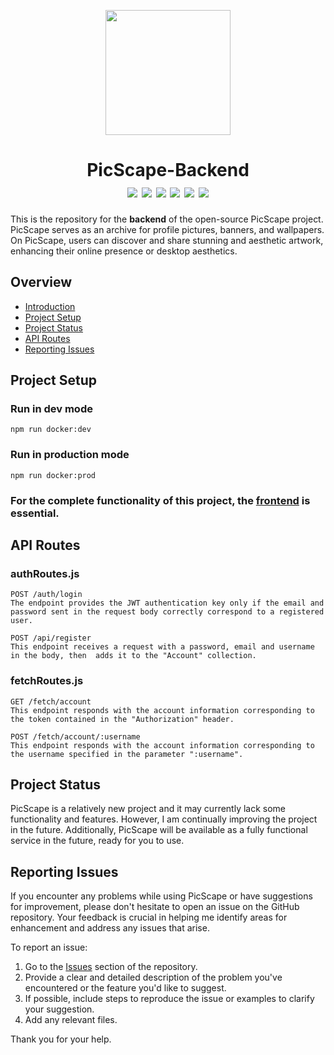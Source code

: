 <p align="center">
  <img width="200" src="https://github.com/AIO-Develope/PicScape-Backend/assets/69240351/1871f723-4f44-4a54-b093-02705324e287">
</p>

<h1 align="center" id="picscape-backend">
    PicScape-Backend
    <br>
    <div align="center"></div>
    <img src="https://img.shields.io/badge/Docker-2CA5E0?style=for-the-badge&logo=docker&logoColor=white" />
    <img src="https://img.shields.io/badge/JWT-000000?style=for-the-badge&logo=JSON%20web%20tokens&logoColor=white" />
    <img src="https://img.shields.io/badge/MongoDB-4EA94B?style=for-the-badge&logo=mongodb&logoColor=white" />
    <img src="https://img.shields.io/badge/npm-CB3837?style=for-the-badge&logo=npm&logoColor=white" />
    <img src="https://img.shields.io/badge/Node%20js-339933?style=for-the-badge&logo=nodedotjs&logoColor=white" />
    <img src="https://img.shields.io/badge/Express%20js-000000?style=for-the-badge&logo=express&logoColor=white" />
</h1>

This is the repository for the __backend__ of the open-source PicScape project. PicScape serves as an archive for profile pictures, banners, and wallpapers. On PicScape, users can discover and share stunning and aesthetic artwork, enhancing their online presence or desktop aesthetics.

## Overview
- [Introduction](#picscape-backend)
- [Project Setup](#project-setup)
- [Project Status](#project-status)
- [API Routes](#api-routes)
- [Reporting Issues](#reporting-issues)

## Project Setup

### Run in dev mode
```
npm run docker:dev
```

### Run in production  mode
```
npm run docker:prod
```


### For the complete functionality of this project, the [frontend](https://github.com/AIO-Develope/PicScape-Frontend/) is essential.

## API Routes

### authRoutes.js
```
POST /auth/login
The endpoint provides the JWT authentication key only if the email and password sent in the request body correctly correspond to a registered user.

POST /api/register
This endpoint receives a request with a password, email and username in the body, then  adds it to the "Account" collection.
```

### fetchRoutes.js
```
GET /fetch/account
This endpoint responds with the account information corresponding to the token contained in the "Authorization" header.

POST /fetch/account/:username
This endpoint responds with the account information corresponding to the username specified in the parameter ":username".
```

## Project Status
PicScape is a relatively new project and it may currently lack some functionality and features. However, I am continually improving the project in the future. Additionally, PicScape will be available as a fully functional service in the future, ready for you to use.

## Reporting Issues

If you encounter any problems while using PicScape or have suggestions for improvement, please don't hesitate to open an issue on the GitHub repository. Your feedback is crucial in helping me identify areas for enhancement and address any issues that arise.

To report an issue:

1. Go to the [Issues](https://github.com/AIO-Develope/PicScape-Backend/issues) section of the repository.
2. Provide a clear and detailed description of the problem you've encountered or the feature you'd like to suggest.
3. If possible, include steps to reproduce the issue or examples to clarify your suggestion.
5. Add any relevant files.

Thank you for your help.

